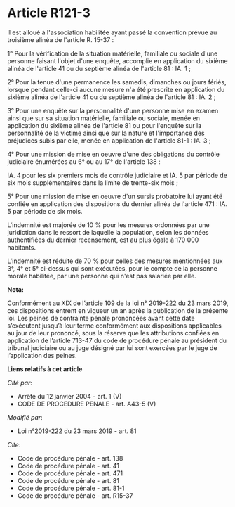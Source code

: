 # Article R121-3

Il est alloué à l'association habilitée ayant passé la convention prévue au troisième alinéa de l'article R. 15-37 : 

1° Pour la vérification de la situation matérielle, familiale ou sociale d'une personne faisant l'objet d'une enquête,
accomplie en application du sixième alinéa de l'article 41 ou du septième alinéa de l'article 81 : IA. 1 ; 

2° Pour la tenue d'une permanence les samedis, dimanches ou jours fériés, lorsque pendant celle-ci aucune mesure n'a été
prescrite en application du sixième alinéa de l'article 41 ou du septième alinéa de l'article 81 : IA. 2 ; 

3° Pour une enquête sur la personnalité d'une personne mise en examen ainsi que sur sa situation matérielle, familiale ou
sociale, menée en application du sixième alinéa de l'article 81 ou pour l'enquête sur la personnalité de la victime ainsi que
sur la nature et l'importance des préjudices subis par elle, menée en application de l'article 81-1 : IA. 3 ; 

4° Pour une mission de mise en oeuvre d'une des obligations du contrôle judiciaire énumérées au 6° ou au 17° de l'article
138 : 

IA. 4 pour les six premiers mois de contrôle judiciaire et IA. 5 par période de six mois supplémentaires dans la limite de
trente-six mois ; 

5° Pour une mission de mise en oeuvre d'un      sursis probatoire lui ayant été confiée en application des dispositions du
dernier alinéa de l'article 471 : IA. 5 par période de six mois. 

L'indemnité est majorée de 10 % pour les mesures ordonnées par une juridiction dans le ressort de laquelle la population,
selon les données authentifiées du dernier recensement, est au plus égale à 170 000 habitants. 

L'indemnité est réduite de 70 % pour celles des mesures mentionnées aux 3°, 4° et 5° ci-dessus qui sont exécutées, pour le
compte de la personne morale habilitée, par une personne qui n'est pas salariée par elle.

**Nota:**

Conformément au XIX de l’article 109 de la loi n° 2019-222 du 23 mars 2019, ces dispositions entrent en vigueur un an après
la publication de la présente loi. Les peines de contrainte pénale prononcées avant cette date s’exécutent jusqu’à leur terme
conformément aux dispositions applicables au jour de leur prononcé, sous la réserve que les attributions confiées en
application de l’article 713-47 du code de procédure pénale au président du tribunal judiciaire ou au juge désigné par lui
sont exercées par le juge de l’application des peines.

**Liens relatifs à cet article**

_Cité par_:

  - Arrêté du 12 janvier 2004 - art. 1 (V)
  - CODE DE PROCEDURE PENALE - art. A43-5 (V)

_Modifié par_:

  - Loi n°2019-222 du 23 mars 2019 - art. 81

_Cite_:

  - Code de procédure pénale - art. 138
  - Code de procédure pénale - art. 41
  - Code de procédure pénale - art. 471
  - Code de procédure pénale - art. 81
  - Code de procédure pénale - art. 81-1
  - Code de procédure pénale - art. R15-37

